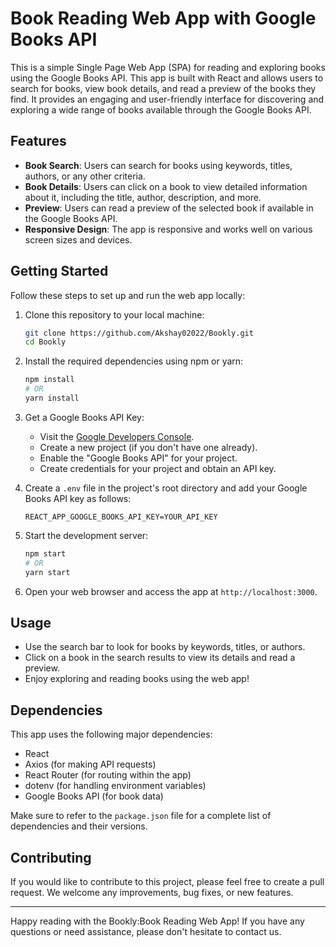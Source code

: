 # Book Reading Web App with Google Books API

This is a simple Single Page Web App (SPA) for reading and exploring books using the Google Books API. This app is built with React and allows users to search for books, view book details, and read a preview of the books they find. It provides an engaging and user-friendly interface for discovering and exploring a wide range of books available through the Google Books API.

## Features

- **Book Search**: Users can search for books using keywords, titles, authors, or any other criteria.
- **Book Details**: Users can click on a book to view detailed information about it, including the title, author, description, and more.
- **Preview**: Users can read a preview of the selected book if available in the Google Books API.
- **Responsive Design**: The app is responsive and works well on various screen sizes and devices.

## Getting Started

Follow these steps to set up and run the web app locally:

1. Clone this repository to your local machine:

   ```bash
   git clone https://github.com/Akshay02022/Bookly.git
   cd Bookly
   ```

2. Install the required dependencies using npm or yarn:

   ```bash
   npm install
   # OR
   yarn install
   ```

3. Get a Google Books API Key:
   - Visit the [Google Developers Console](https://console.developers.google.com/).
   - Create a new project (if you don't have one already).
   - Enable the "Google Books API" for your project.
   - Create credentials for your project and obtain an API key.

4. Create a `.env` file in the project's root directory and add your Google Books API key as follows:

   ```env
   REACT_APP_GOOGLE_BOOKS_API_KEY=YOUR_API_KEY
   ```

5. Start the development server:

   ```bash
   npm start
   # OR
   yarn start
   ```

6. Open your web browser and access the app at `http://localhost:3000`.

## Usage

- Use the search bar to look for books by keywords, titles, or authors.
- Click on a book in the search results to view its details and read a preview.
- Enjoy exploring and reading books using the web app!

## Dependencies

This app uses the following major dependencies:

- React
- Axios (for making API requests)
- React Router (for routing within the app)
- dotenv (for handling environment variables)
- Google Books API (for book data)

Make sure to refer to the `package.json` file for a complete list of dependencies and their versions.

## Contributing

If you would like to contribute to this project, please feel free to create a pull request. We welcome any improvements, bug fixes, or new features.

---

Happy reading with the Bookly:Book Reading Web App! If you have any questions or need assistance, please don't hesitate to contact us.
